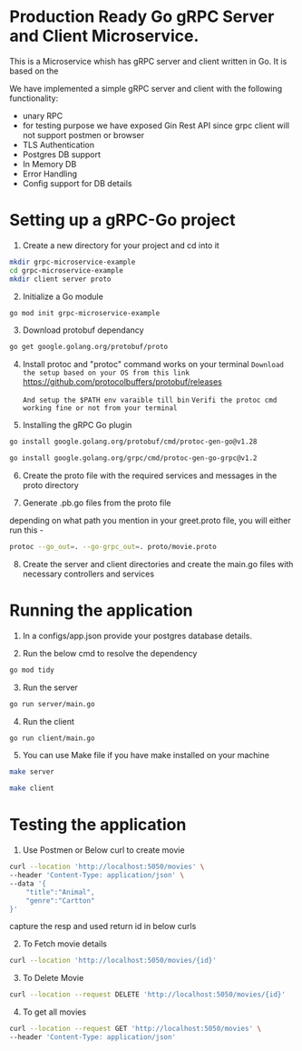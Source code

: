# Production Ready Go gRPC Server and Client Microservice.

This is a Microservice whish has gRPC server and client written in Go. It is based on the

We have implemented a simple gRPC server and client with the following functionality:
- unary RPC
- for testing purpose we have exposed Gin Rest API since grpc client will not support postmen or browser
- TLS Authentication
- Postgres DB support
- In Memory DB
- Error Handling
- Config support for DB details

# Setting up a gRPC-Go project
1. Create a new directory for your project and cd into it

```bash
mkdir grpc-microservice-example
cd grpc-microservice-example
mkdir client server proto
```

2. Initialize a Go module

```bash
go mod init grpc-microservice-example

```

3. Download protobuf dependancy 

```bash
go get google.golang.org/protobuf/proto
```

4. Install protoc and "protoc" command works on your terminal
   ```Download the setup based on your OS from this link```
   https://github.com/protocolbuffers/protobuf/releases

   ```And setup the $PATH env varaible till bin```
   ```Verifi the protoc cmd working fine or not from your terminal```

5. Installing the gRPC Go plugin

```bash
go install google.golang.org/protobuf/cmd/protoc-gen-go@v1.28

go install google.golang.org/grpc/cmd/protoc-gen-go-grpc@v1.2

```

6. Create the proto file with the required services and messages in the proto directory

7. Generate .pb.go files from the proto file

depending on what path you mention in your greet.proto file, you will either run this - 


```bash
protoc --go_out=. --go-grpc_out=. proto/movie.proto
```
8. Create the server and client directories and create the main.go files with necessary controllers and services


# Running the application

1. In a configs/app.json provide your postgres database details.

2. Run the below cmd to resolve the dependency
```bash
go mod tidy
```
3. Run the server

```bash
go run server/main.go
```

4. Run the client

```bash
go run client/main.go
```

5. You can use Make file if you have make installed on your machine

```bash
make server
```

```bash
make client
```

# Testing the application

1. Use Postmen or Below curl to create movie

```bash
curl --location 'http://localhost:5050/movies' \
--header 'Content-Type: application/json' \
--data '{
    "title":"Animal",
    "genre":"Cartton"
}'
```
capture the resp and used return id in below curls

2. To Fetch movie details
```bash
curl --location 'http://localhost:5050/movies/{id}'
```

3. To Delete Movie

```bash
curl --location --request DELETE 'http://localhost:5050/movies/{id}'
```

4. To get all movies

```bash
curl --location --request GET 'http://localhost:5050/movies' \
--header 'Content-Type: application/json'
```

